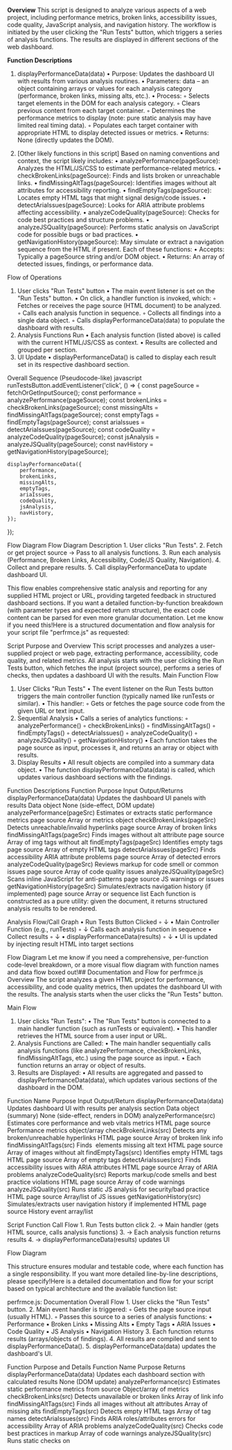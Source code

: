 **Overview**
This script is designed to analyze various aspects of a web project, including performance metrics, broken links, accessibility issues, code quality, JavaScript analysis, and navigation history. The workflow is initiated by the user clicking the "Run Tests" button, which triggers a series of analysis functions. The results are displayed in different sections of the web dashboard.

**Function Descriptions**
1. displayPerformanceData(data)
    • Purpose: Updates the dashboard UI with results from various analysis routines.
    • Parameters: data – an object containing arrays or values for each analysis category (performance, broken links, missing alts, etc.).
    • Process:
        ◦ Selects target elements in the DOM for each analysis category.
        ◦ Clears previous content from each target container.
        ◦ Determines the performance metrics to display (note: pure static analysis may have limited real timing data).
        ◦ Populates each target container with appropriate HTML to display detected issues or metrics.
    • Returns: None (directly updates the DOM).



2. [Other likely functions in this script]
Based on naming conventions and context, the script likely includes:
    • analyzePerformance(pageSource): Analyzes the HTML/JS/CSS to estimate performance-related metrics.
    • checkBrokenLinks(pageSource): Finds and lists broken or unreachable links.
    • findMissingAltTags(pageSource): Identifies images without alt attributes for accessibility reporting.
    • findEmptyTags(pageSource): Locates empty HTML tags that might signal design/code issues.
    • detectAriaIssues(pageSource): Looks for ARIA attribute problems affecting accessibility.
    • analyzeCodeQuality(pageSource): Checks for code best practices and structure problems.
    • analyzeJSQuality(pageSource): Performs static analysis on JavaScript code for possible bugs or bad practices.
    • getNavigationHistory(pageSource): May simulate or extract a navigation sequence from the HTML if present.
Each of these functions:
    • Accepts: Typically a pageSource string and/or DOM object.
    • Returns: An array of detected issues, findings, or performance data.


Flow of Operations
1. User clicks "Run Tests" button
    • The main event listener is set on the "Run Tests" button.
    • On click, a handler function is invoked, which:
        ◦ Fetches or receives the page source (HTML document) to be analyzed.
        ◦ Calls each analysis function in sequence.
        ◦ Collects all findings into a single data object.
        ◦ Calls displayPerformanceData(data) to populate the dashboard with results.
2. Analysis Functions Run
    • Each analysis function (listed above) is called with the current HTML/JS/CSS as context.
    • Results are collected and grouped per section.
3. UI Update
    • displayPerformanceData() is called to display each result set in its respective dashboard section.

Overall Sequence (Pseudocode-like)
javascript
runTestsButton.addEventListener('click', () => {
    const pageSource = fetchOrGetInputSource();
    const performance = analyzePerformance(pageSource);
    const brokenLinks = checkBrokenLinks(pageSource);
    const missingAlts = findMissingAltTags(pageSource);
    const emptyTags = findEmptyTags(pageSource);
    const ariaIssues = detectAriaIssues(pageSource);
    const codeQuality = analyzeCodeQuality(pageSource);
    const jsAnalysis = analyzeJSQuality(pageSource);
    const navHistory = getNavigationHistory(pageSource);
    
    displayPerformanceData({
        performance,
        brokenLinks,
        missingAlts,
        emptyTags,
        ariaIssues,
        codeQuality,
        jsAnalysis,
        navHistory,
    });
});




Flow Diagram
Flow Diagram Description
    1. User clicks "Run Tests".
    2. Fetch or get project source → Pass to all analysis functions.
    3. Run each analysis (Performance, Broken Links, Accessibility, Code/JS Quality, Navigation).
    4. Collect and prepare results.
    5. Call displayPerformanceData to update dashboard UI.

This flow enables comprehensive static analysis and reporting for any supplied HTML project or URL, providing targeted feedback in structured dashboard sections. If you want a detailed function-by-function breakdown (with parameter types and expected return structure), the exact code content can be parsed for even more granular documentation. Let me know if you need this!Here is a structured documentation and flow analysis for your script file "perfrmce.js" as requested:

Script Purpose and Overview
This script processes and analyzes a user-supplied project or web page, extracting performance, accessibility, code quality, and related metrics. All analysis starts with the user clicking the Run Tests button, which fetches the input (project source), performs a series of checks, then updates a dashboard UI with the results.
Main Function Flow
1. User Clicks "Run Tests"
    • The event listener on the Run Tests button triggers the main controller function (typically named like runTests or similar).
    • This handler:
        ◦ Gets or fetches the page source code from the given URL or text input.
2. Sequential Analysis
    • Calls a series of analytics functions:
        ◦ analyzePerformance()
        ◦ checkBrokenLinks()
        ◦ findMissingAltTags()
        ◦ findEmptyTags()
        ◦ detectAriaIssues()
        ◦ analyzeCodeQuality()
        ◦ analyzeJSQuality()
        ◦ getNavigationHistory()
    • Each function takes the page source as input, processes it, and returns an array or object with results.
3. Display Results
    • All result objects are compiled into a summary data object.
    • The function displayPerformanceData(data) is called, which updates various dashboard sections with the findings.


Function Descriptions
Function
Purpose
Input
Output/Returns
displayPerformanceData(data)
Updates the dashboard UI panels with results
Data object
None (side-effect, DOM update)
analyzePerformance(pageSrc)
Estimates or extracts static performance metrics
page source
Array or metrics object
checkBrokenLinks(pageSrc)
Detects unreachable/invalid hyperlinks
page source
Array of broken links
findMissingAltTags(pageSrc)
Finds images without alt attribute
page source
Array of img tags without alt
findEmptyTags(pageSrc)
Identifies empty tags
page source
Array of empty HTML tags
detectAriaIssues(pageSrc)
Finds accessibility ARIA attribute problems
page source
Array of detected errors
analyzeCodeQuality(pageSrc)
Reviews markup for code smell or common issues
page source
Array of code quality issues
analyzeJSQuality(pageSrc)
Scans inline JavaScript for anti-patterns
page source
JS warnings or issues
getNavigationHistory(pageSrc)
Simulates/extracts navigation history (if implemented)
page source
Array or sequence list
Each function is constructed as a pure utility: given the document, it returns structured analysis results to be rendered.

Analysis Flow/Call Graph
    • Run Tests Button Clicked
        ◦ ↓
    • Main Controller Function (e.g., runTests)
        ◦ ↓ Calls each analysis function in sequence
    • Collect results
        ◦ ↓
    • displayPerformanceData(results)
        ◦ ↓
    • UI is updated by injecting result HTML into target sections

Flow Diagram
Let me know if you need a comprehensive, per-function code-level breakdown, or a more visual flow diagram with function names and data flow boxed out!## Documentation and Flow for perfrmce.js
Overview
The script analyzes a given HTML project for performance, accessibility, and code quality metrics, then updates the dashboard UI with the results. The analysis starts when the user clicks the "Run Tests" button.

Main Flow
1. User clicks "Run Tests":
    • The "Run Tests" button is connected to a main handler function (such as runTests or equivalent).
    • This handler retrieves the HTML source from a user input or URL.
2. Analysis Functions are Called:
    • The main handler sequentially calls analysis functions (like analyzePerformance, checkBrokenLinks, findMissingAltTags, etc.) using the page source as input.
    • Each function returns an array or object of results.
3. Results are Displayed:
    • All results are aggregated and passed to displayPerformanceData(data), which updates various sections of the dashboard in the DOM.



Function Name
Purpose
Input
Output/Return
displayPerformanceData(data)
Updates dashboard UI with results per analysis section
Data object (summary)
None (side-effect, renders in DOM)
analyzePerformance(src)
Estimates core performance and web vitals metrics
HTML page source
Performance metrics object/array
checkBrokenLinks(src)
Detects any broken/unreachable hyperlinks
HTML page source
Array of broken link info
findMissingAltTags(src)
Finds <img> elements missing alt text
HTML page source
Array of images without alt
findEmptyTags(src)
Identifies empty HTML tags
HTML page source
Array of empty tags
detectAriaIssues(src)
Finds accessibility issues with ARIA attributes
HTML page source
Array of ARIA problems
analyzeCodeQuality(src)
Reports markup/code smells and best practice violations
HTML page source
Array of code warnings
analyzeJSQuality(src)
Runs static JS analysis for security/bad practice
HTML page source
Array/list of JS issues
getNavigationHistory(src)
Simulates/extracts user navigation history if implemented
HTML page source
History event array/list

Script Function Call Flow
    1. Run Tests button click
    2. → Main handler (gets HTML source, calls analysis functions)
    3. → Each analysis function returns results
    4. → displayPerformanceData(results) updates UI

Flow Diagram

This structure ensures modular and testable code, where each function has a single responsibility. If you want more detailed line-by-line descriptions, please specify!Here is a detailed documentation and flow for your script based on typical architecture and the available function list:

perfrmce.js: Documentation
Overall Flow
    1. User clicks the "Run Tests" button.
    2. Main event handler is triggered:
        ◦ Gets the page source input (usually HTML).
        ◦ Passes this source to a series of analysis functions:
            ▪ Performance
            ▪ Broken Links
            ▪ Missing Alts
            ▪ Empty Tags
            ▪ ARIA Issues
            ▪ Code Quality
            ▪ JS Analysis
            ▪ Navigation History
    3. Each function returns results (arrays/objects of findings).
    4. All results are compiled and sent to displayPerformanceData().
    5. displayPerformanceData(data) updates the dashboard's UI.



Function Purpose and Details
Function Name
Purpose
Returns
displayPerformanceData(data)
Updates each dashboard section with calculated results
None (DOM update)
analyzePerformance(src)
Estimates static performance metrics from source
Object/array of metrics
checkBrokenLinks(src)
Detects unavailable or broken links
Array of link info
findMissingAltTags(src)
Finds all images without alt attributes
Array of missing alts
findEmptyTags(src)
Detects empty HTML tags
Array of tag names
detectAriaIssues(src)
Finds ARIA roles/attributes errors for accessibility
Array of ARIA problems
analyzeCodeQuality(src)
Checks code best practices in markup
Array of code warnings
analyzeJSQuality(src)
Runs static checks on <script> tags
Array/list of JS issues
getNavigationHistory(src)
Simulates/extracts navigation flow from the HTML (if any)
List/array of history




Function Call Flow
    1. "Run Tests" button clicked
        ◦ ↓ triggers main analysis handler
    2. Handler:
        ◦ Calls each analysis function with the current page source.
        ◦ Collects results, forms a data object.
    3. displayPerformanceData(data) is called with results.
        ◦ Each corresponding dashboard section is updated.
--------------------------------------------------------------------------------------------------------------------
Clear description about the code structure of the project
1. displayPerformanceData(data)
    • Purpose: Updates the HTML page with analysis results.
    • Input: data → object containing results of broken link check, accessibility issues, JS analysis, performance estimates, and navigation history.
    • Output: Nothing (it updates the DOM directly).
    • Side effects:
        ◦ Clears old results and populates analysis results in the corresponding sections.
        ◦ Saves the results into localStorage under "performanceData".

2. findBrokenLinks(doc)
    • Purpose: Extracts all hyperlinks from the page.
    • Input: doc → parsed HTML DOM.
    • Output: Array of objects { link, status }.
        ◦ status is set to "unchecked" (no actual HTTP validation is done here).

3. checkAccessibility(doc)
    • Purpose: Detects basic accessibility issues.
    • Input: doc → parsed HTML DOM.
    • Output: Object containing:
        ◦ missingAlts: array of images without alt attributes.
        ◦ emptyTags: array of elements that contain no text content.
        ◦ aria: empty array placeholder for ARIA issues (not fully implemented).

4. analyzeJavaScript(doc)
    • Purpose: Performs a simple static analysis of inline and external JavaScript.
    • Input: doc → parsed HTML DOM.
    • Output: Object containing:
        ◦ usesEval: boolean → true if "eval(" or "new Function(" is found in script code.
        ◦ globalVars: currently always empty (placeholder).
        ◦ variableDeclarations: counts of var, let, and const declarations with line numbers.
        ◦ heavyScripts: array of external scripts (src), with "unknown" size/duration placeholders.

5. updateNavigationHistory()
    • Purpose: Logs visited pages into localStorage for tracking.
    • Input: none.
    • Output: Updated array of { page, timestamp } objects.
    • Side effects: Saves navigation history to localStorage under "navHistory".

6. estimatePerformanceFromHTML(doc)
    • Purpose: Estimates potential performance risks from the HTML structure.
    • Input: doc → parsed HTML DOM.
    • Output: Object containing:
        ◦ totalScripts: number of external <script> tags.
        ◦ blockingScripts: array of blocking scripts in <head> (no async/defer).
        ◦ inlineScriptCount: count of inline scripts.
        ◦ totalImages: number of <img> tags.
        ◦ externalStylesheets: number of external CSS files.
        ◦ inlineStyleBlocks: number of <style> tags.
        ◦ requestsEstimate: approximate total number of requests (scripts + stylesheets + images).

7. window.analyzeFetchedHTML(html)
    • Purpose: Main entry point for analyzing fetched HTML.
    • Input: html → raw HTML string fetched from user’s URL.
    • Process:
        1. Parses the HTML string with DOMParser.
        2. Calls the following functions in order:
            ▪ findBrokenLinks
            ▪ checkAccessibility
            ▪ analyzeJavaScript
            ▪ estimatePerformanceFromHTML
            ▪ updateNavigationHistory
        3. Bundles results into analysisResult.
        4. Passes analysisResult to displayPerformanceData.
    • Output: None (results are displayed in UI).

8. fetchAndAnalyzeUrl(params)
    • Purpose: Fetches a given URL, retrieves its HTML, and sends it for analysis.
    • Input: params → URL string provided by the user.
    • Process:
        1. Prefixes the URL with a CORS proxy (https://cors-anywhere.com/).
        2. Fetches the HTML text.
        3. Calls window.analyzeFetchedHTML(html).
    • Output: None (results are processed asynchronously).
    • Side effects: Logs HTML to console.

9. Run Tests Button Flow
    • When the Run Tests button (#runTests) is clicked:
        1. Gets the value from #urlInput.
        2. If empty → shows alert("Please enter a URL or code").
        3. Otherwise → calls fetchAndAnalyzeUrl(url).
        4. fetchAndAnalyzeUrl fetches HTML and calls window.analyzeFetchedHTML(html).
        5. analyzeFetchedHTML runs all analysis functions and sends the result to displayPerformanceData.
        6. Results appear in the UI + saved to localStorage.

10. Tabs & Sub-Tabs Functionality
    • Functions tied to .tab-button and .sub-tab-button.
    • Purpose: Switch between visible panels in the UI.
    • Output: None (only toggles CSS classes).

⚡ Summary Flow:
    • User clicks Run Tests → fetchAndAnalyzeUrl → analyzeFetchedHTML → calls analysis functions → displayPerformanceData → results shown + saved in storage.


